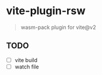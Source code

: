 # vite-plugin-rsw

> wasm-pack plugin for vite@v2

## TODO

- [ ] vite build
- [ ] watch file

<!-- ## Getting Started

> Install rsw

```bash
npm i -D vite-plugin-rsw
```

> vite.config.ts

```js
import { defineConfig } from 'vite'
import { ViteRsw } from 'vite-plugin-rsw';

export default defineConfig({
  plugins: [
    ViteRsw({
      // target: 'web',
      mode: 'release',
      crates: [
        {
          path: './rust-crate',
          // outName: '',
          // scope: '',
        },
      ],
    }),
  ],
})
``` -->

